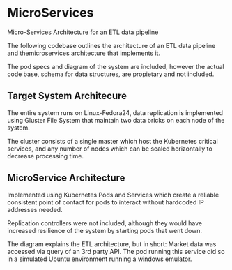 # MicroServices
Micro-Services Architecture for an ETL data pipeline 

The following codebase outlines the architecture of an ETL data pipeline and themicroservices architecture that implements it. 

The pod specs and diagram of the system are included, however the actual code base, schema for data structures, are propietary and not included. 

## Target System Architecure
The entire system runs on Linux-Fedora24, data replication is implemented using Gluster File System that maintain two data bricks on each node of the system. 

The cluster consists of a single master which host the Kubernetes critical services, and any number of nodes which can be scaled horizontally to decrease processing time.

## MicroService Architecture
Implemented using Kubernetes Pods and Services which create a reliable consistent point of contact for pods to interact without hardcoded IP addresses needed. 

Replication controllers were not included, although they would have increased resilience of the system by starting pods that went down. 

The diagram explains the ETL architecture, but in short: Market data was accessed via query of an 3rd party API. The pod running this service did so in a simulated Ubuntu environment running a windows emulator. 

